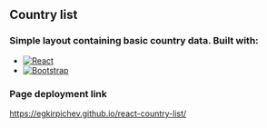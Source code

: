 <div id="top"></div>

## Country list


### Simple layout containing basic country data. Built with: 

* [![React][React.js]][React-url]
* [![Bootstrap][Bootstrap.com]][Bootstrap-url]


### Page deployment link
https://egkirpichev.github.io/react-country-list/

<!-- MARKDOWN LINKS & IMAGES -->
<!-- https://www.markdownguide.org/basic-syntax/#reference-style-links -->
[React.js]: https://img.shields.io/badge/React-20232A?style=for-the-badge&logo=react&logoColor=61DAFB
[React-url]: https://reactjs.org/
[Bootstrap.com]: https://img.shields.io/badge/Bootstrap-563D7C?style=for-the-badge&logo=bootstrap&logoColor=white
[Bootstrap-url]: https://getbootstrap.com

